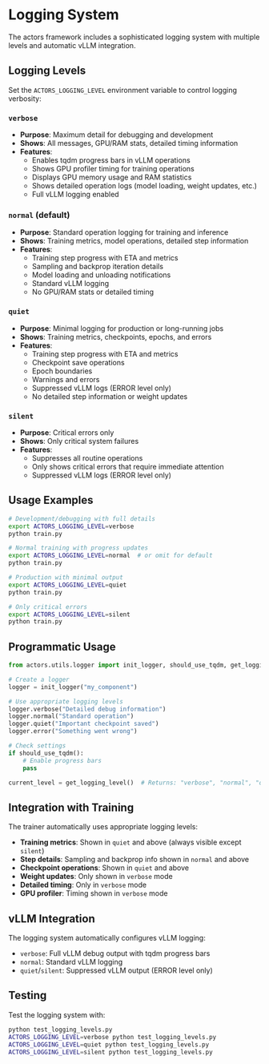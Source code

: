 # Logging System

The actors framework includes a sophisticated logging system with multiple levels and automatic vLLM integration.

## Logging Levels

Set the `ACTORS_LOGGING_LEVEL` environment variable to control logging verbosity:

### `verbose`
- **Purpose**: Maximum detail for debugging and development
- **Shows**: All messages, GPU/RAM stats, detailed timing information
- **Features**: 
  - Enables tqdm progress bars in vLLM operations
  - Shows GPU profiler timing for training operations
  - Displays GPU memory usage and RAM statistics
  - Shows detailed operation logs (model loading, weight updates, etc.)
  - Full vLLM logging enabled

### `normal` (default)
- **Purpose**: Standard operation logging for training and inference
- **Shows**: Training metrics, model operations, detailed step information
- **Features**:
  - Training step progress with ETA and metrics
  - Sampling and backprop iteration details
  - Model loading and unloading notifications
  - Standard vLLM logging
  - No GPU/RAM stats or detailed timing

### `quiet`
- **Purpose**: Minimal logging for production or long-running jobs
- **Shows**: Training metrics, checkpoints, epochs, and errors
- **Features**:
  - Training step progress with ETA and metrics
  - Checkpoint save operations
  - Epoch boundaries
  - Warnings and errors
  - Suppressed vLLM logs (ERROR level only)
  - No detailed step information or weight updates

### `silent`
- **Purpose**: Critical errors only
- **Shows**: Only critical system failures
- **Features**:
  - Suppresses all routine operations
  - Only shows critical errors that require immediate attention
  - Suppressed vLLM logs (ERROR level only)

## Usage Examples

```bash
# Development/debugging with full details
export ACTORS_LOGGING_LEVEL=verbose
python train.py

# Normal training with progress updates
export ACTORS_LOGGING_LEVEL=normal  # or omit for default
python train.py

# Production with minimal output
export ACTORS_LOGGING_LEVEL=quiet
python train.py

# Only critical errors
export ACTORS_LOGGING_LEVEL=silent
python train.py
```

## Programmatic Usage

```python
from actors.utils.logger import init_logger, should_use_tqdm, get_logging_level

# Create a logger
logger = init_logger("my_component")

# Use appropriate logging levels
logger.verbose("Detailed debug information")
logger.normal("Standard operation")
logger.quiet("Important checkpoint saved")
logger.error("Something went wrong")

# Check settings
if should_use_tqdm():
    # Enable progress bars
    pass

current_level = get_logging_level()  # Returns: "verbose", "normal", "quiet", "silent"
```

## Integration with Training

The trainer automatically uses appropriate logging levels:
- **Training metrics**: Shown in `quiet` and above (always visible except `silent`)
- **Step details**: Sampling and backprop info shown in `normal` and above
- **Checkpoint operations**: Shown in `quiet` and above
- **Weight updates**: Only shown in `verbose` mode
- **Detailed timing**: Only in `verbose` mode
- **GPU profiler**: Timing shown in `verbose` mode

## vLLM Integration

The logging system automatically configures vLLM logging:
- `verbose`: Full vLLM debug output with tqdm progress bars
- `normal`: Standard vLLM logging
- `quiet`/`silent`: Suppressed vLLM output (ERROR level only)

## Testing

Test the logging system with:

```bash
python test_logging_levels.py
ACTORS_LOGGING_LEVEL=verbose python test_logging_levels.py
ACTORS_LOGGING_LEVEL=quiet python test_logging_levels.py
ACTORS_LOGGING_LEVEL=silent python test_logging_levels.py
```
